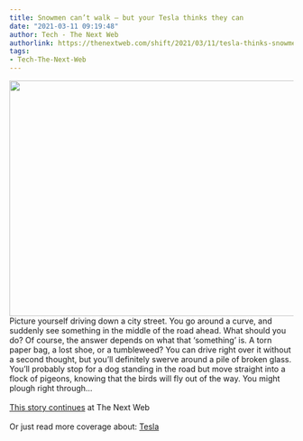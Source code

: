 ```yaml
---
title: Snowmen can’t walk — but your Tesla thinks they can
date: "2021-03-11 09:19:48"
author: Tech - The Next Web
authorlink: https://thenextweb.com/shift/2021/03/11/tesla-thinks-snowmen-can-walk-syndication/
tags:
- Tech-The-Next-Web
---
```

<img src="https://cdn0.tnwcdn.com/wp-content/blogs.dir/1/files/2021/03/1-copy-19-796x417.jpg" width="796" height="417"><br />Picture yourself driving down a city street. You go around a curve, and suddenly see something in the middle of the road ahead. What should you do? Of course, the answer depends on what that ‘something’ is. A torn paper bag, a lost shoe, or a tumbleweed? You can drive right over it without a second thought, but you’ll definitely swerve around a pile of broken glass. You’ll probably stop for a dog standing in the road but move straight into a flock of pigeons, knowing that the birds will fly out of the way. You might plough right through&#8230; <br><br><a href="https://thenextweb.com/shift/2021/03/11/tesla-thinks-snowmen-can-walk-syndication/?utm_source=social&#038;utm_medium=feed&#038;utm_campaign=profeed">This story continues</a> at The Next Web<br/><br/>Or just read more coverage about: <a href='https://thenextweb.com/company/tesla-motors/'>Tesla</a>